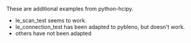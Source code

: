 
These are additional examples from python-hcipy.

- le_scan_test seems to work.
- le_connection_test has been adapted to pybleno, but doesn't work.
- others have not been adapted

